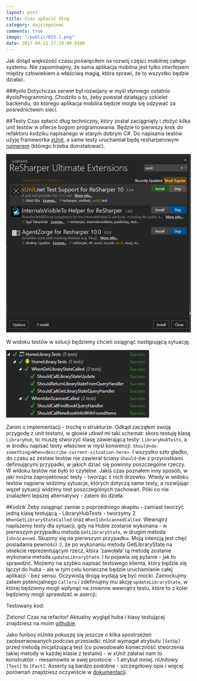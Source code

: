 ```yaml
---
layout: post
title: Czas spłacić dług
category: dajsiepoznac
comments: true
image: "/public/015-1.png"
date: 2017-04-21 17:29:00 0100
---
```

Jak dotąd większość czasu poświęciłem na rozwój części mobilnej całego systemu. Nie zapominajmy, że sama aplikacja mobilna jest tylko interfejsem między człowiekiem a właściwą magią, która sprawi, że to wszystko będzie działać.

##\#yolo
Dotychczas serwer był rozwijany w myśl słynnego ostatnio #yoloProgramming. Chodziło o to, żeby powstał działający szkielet backendu, do którego aplikacja mobilna będzie mogła się odzywać za pośrednictwem sieci.

##Testy
Czas spłacić dług techniczny, który został zaciągnięty i złożyć kilka unit testów w ofierze bogom programowania. Będzie to pierwszy krok do refaktoru kodziku napisanego w starym dobrym C#. Do napisania testów użyję frameworka [xUnit](https://xunit.github.io/), a same testy uruchamiał będę resharperowym [runnerem](https://github.com/xunit/resharper-xunit) (którego trzeba doinstalować).

<img class="postImage" src="/public/015-1.png" />

W widoku testów w solucji będziemy chcieli osiągnąć następującą sytuację:

<img class="postImage" src="/public/015-2.png" />

Zanim o implementacji - trochę o strukturze. Odkąd zacząłem swoją przygodę z unit testami, w głowie utkwił mi taki schemat: skoro testuję klasę `LibraryHub`, to muszę stworzyć klasę zawierającą testy: `LibraryHubTests`, a w środku napisać testy właściwe w myśl konwencji: `Should<do-something>When<describe-current-situation-here>`. I wszystko szło gładko, do czasu aż zestaw testów nie zawierał ściany `Should`-ów z przyrostkami definiującymi przypadki, w jakich dziać się powinny poszczególne rzeczy. W widoku testów nie było to czytelne. Jakiś czas poznałem inny sposób, w jaki można zaprojektować testy - tworząc z nich drzewko. Wtedy w widoku testów najpierw widzimy sytuacje, których dotyczą same testy, a rozwijając węzeł sytuacji widzimy test poszczególnych zachowań. Póki co nie znalazłem lepszej alternatywy - zatem do dzieła.

#Kodzik
Żeby osiągnąć zamiar z poprzedniego akapitu - zamiast tworzyć jedną klasę testującą - LibraryHubTests - tworzymy 2 `WhenGetLibraryStateCalled` oraz `WhenIsbnScannedCalled`. Wewnątrz napiszemy testy dla sytuacji, gdy na Hubie zostanie wykonana - w pierwszym przypadku metoda `GetLibraryState`, w drugim metoda `IsbnScanned`. Skupmy się na pierwszym przypadku. Moją intencją jest chęć posiadania pewności :), że po wykonaniu metody GetLibraryState na obiekcie reprezentującym rzecz, która ‘zawołała’ tą metodę zostanie wykonana metoda `updateLibraryState`. I tu pojawia się pytanie - jak to sprawdzić. Możemy na szybko napisać testowego klienta, który będzie się łączył do huba - ale w tym celu konieczne będzie uruchamianie całej aplikacji - bez sensu. Oczywistą drogą wydają się być mocki. Zamockujmy zatem potencjalnego `Callera` i zdefiniujmy mu akcję `updateLibraryState`, w której będziemy mogli wpłynąć na zmienne wewnątrz testu, które to z kolei będziemy mogli sprawdzać w asercji:
<script src="https://gist.github.com/slawciu/9d482055b56df3eb938f4986fcb89ece.js"></script>

Testowany kod:

<script src="https://gist.github.com/slawciu/a6bfa7116415327de85eb071c09a1a79.js"></script>

Zielono! Czas na refactor! Aktualny wygląd huba i klasy testującej znajdziesz na moim [githubie](https://github.com/slawciu/home-library). 

Jako funboy nUnita pokuszę się jeszcze o kilka spostrzeżeń zaobserwowanych podczas przesiadki: nUnit wymagał atrybutu `[SetUp]` przed metodą inicjalizującą test (co powodowało konieczność stworzenia takiej metody w każdej klasie z testami) - w xUnit załatwi nam to konstruktor - niesamowite w swej prostocie - 1 atrybut mniej. nUnitowy `[Test]` to `[Fact]`. Asserty są bardzo podobne - szczegółowy opis i więcej porównań znajdziesz oczywiście w [dokumentacji](https://xunit.github.io/docs/comparisons.html).